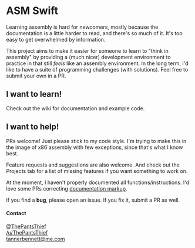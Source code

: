 # ASM Swift

Learning assembly is hard for newcomers, mostly because the documentation is a little harder to read, and there's so much of it. It's too easy to get overwhelmed by information.

This project aims to make it easier for someone to learn to "think in assembly" by providing a (much nicer) development environment to practice in that still *feels* like an assembly environment. In the long term, I'd like to have a suite of programming challenges (with solutions). Feel free to submit your own in a PR.


## I want to learn!

Check out the wiki for documentation and example code.

## I want to help!

PRs welcome! Just please stick to my code style. I'm trying to make this in the image of x86 assembly with few exceptions, since that's what I know best.

Feature requests and suggestions are also welcome. And check out the Projects tab for a list of missing features if you want something to work on.

At the moment, I haven't properly documented all functions/instructions. I'd love some PRs correcting [documentation markup](https://developer.apple.com/library/content/documentation/Xcode/Reference/xcode_markup_formatting_ref/).

If you find a **bug**, please open an issue. If you fix it, submit a PR as well.

#### Contact
[@ThePantsThief](https://twitter.com/ThePantsThief)  
[/u/ThePantsThief](https://reddit.com/u/ThePantsThief)  
tannerbennett@me.com

